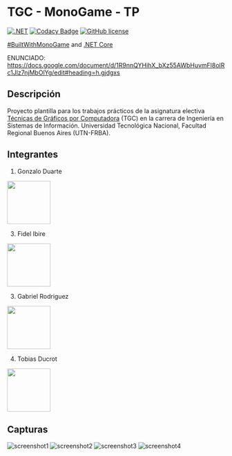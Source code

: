# TGC - MonoGame - TP

[![.NET](https://github.com/tgc-utn/tgc-monogame-tp/actions/workflows/dotnet.yml/badge.svg)](https://github.com/tgc-utn/tgc-monogame-tp/actions/workflows/dotnet.yml)
[![Codacy Badge](https://app.codacy.com/project/badge/Grade/63382c4441444632b06d83dcc6dab106)](https://app.codacy.com/gh/tgc-utn/tgc-monogame-tp/dashboard?utm_source=gh&utm_medium=referral&utm_content=&utm_campaign=Badge_grade)
[![GitHub license](https://img.shields.io/github/license/tgc-utn/tgc-monogame-tp.svg)](https://github.com/tgc-utn/tgc-monogame-tp/blob/master/LICENSE)

[#BuiltWithMonoGame](http://www.monogame.net) and [.NET Core](https://dotnet.microsoft.com)

ENUNCIADO: https://docs.google.com/document/d/1R9nnQYHihX_bXz55AWbHuvmFl8olRc1Jlz7njMbOlYg/edit#heading=h.gjdgxs

## Descripción

Proyecto plantilla para los trabajos prácticos de la asignatura electiva [Técnicas de Gráficos por Computadora](http://tgc-utn.github.io/) (TGC) en la carrera de Ingeniería en Sistemas de Información. Universidad Tecnológica Nacional, Facultad Regional Buenos Aires (UTN-FRBA).


## Integrantes
1. Gonzalo Duarte
<img src="https://github.com/GonzaloRDuart/2023-2C-3551-MonoGamers/assets/102747335/704eb4cd-8eeb-4740-861f-ee0463b142f4" width="100" height="100">

3. Fidel Ibire
<img src="https://github.com/GonzaloRDuart/2023-2C-3551-MonoGamers/assets/102747335/6220ac2b-22b9-4c2e-b305-c4a571667da8" width="100" height="100">

3. Gabriel Rodriguez
<img src="https://github.com/GonzaloRDuart/2023-2C-3551-MonoGamers/assets/102747335/50518187-c612-4402-8bee-1c478c633893" width="100" height="100">

4. Tobias Ducrot
<img src="https://github.com/GonzaloRDuart/2023-2C-3551-MonoGamers/assets/102747335/55de2b49-802b-451b-9517-371cbc3b0d6f" width="100" height="100">



## Capturas

![screenshot1](MonoGamers/mono1.png)
![screenshot2](MonoGamers/mono2.png)
![screenshot3](MonoGamers/mono3.png)
![screenshot4](MonoGamers/mono4.png)
